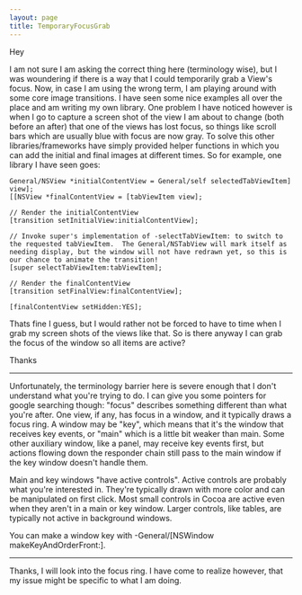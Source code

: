 ```yaml
---
layout: page
title: TemporaryFocusGrab
---
```


Hey

I am not sure I am asking the correct thing here (terminology wise), but I was woundering if there is a way that I could temporarily grab a View's focus. Now, in case I am using the wrong term, I am playing around with some core image transitions. I have seen some nice examples all over the place and am writing my own library. One problem I have noticed however is when I go to capture a screen shot of the view I am about to change (both before an after) that one of the views has lost focus, so things like scroll bars which are usually blue with focus are now gray. To solve this other libraries/frameworks have simply provided helper functions in which you can add the initial and final images at different times. So for example, one library I have seen goes:


    
    General/NSView *initialContentView = General/self selectedTabViewItem] view];
    [[NSView *finalContentView = [tabViewItem view];

    // Render the initialContentView
    [transition setInitialView:initialContentView];

    // Invoke super's implementation of -selectTabViewItem: to switch to the requested tabViewItem.  The General/NSTabView will mark itself as needing display, but the window will not have redrawn yet, so this is our chance to animate the transition!
    [super selectTabViewItem:tabViewItem];

    // Render the finalContentView
    [transition setFinalView:finalContentView];

    [finalContentView setHidden:YES];



Thats fine I guess, but I would rather not be forced to have to time when I grab my screen shots of the views like that. So is there anyway I can grab the focus of the window so all items are active?

Thanks

----

Unfortunately, the terminology barrier here is severe enough that I don't understand what you're trying to do.  I can give you some pointers for google searching though:  "focus" describes something different than what you're after.  One view, if any, has focus in a window, and it typically  draws a focus ring.  A window may be "key", which means that it's the window that receives key events, or "main" which is a little bit weaker than main.  Some other auxiliary window, like a panel, may receive key events first, but actions flowing down the responder chain still pass to the main window if the key window doesn't handle them.

Main and key windows "have active controls".  Active controls are probably what you're interested in.  They're typically drawn with more color and can be manipulated on first click.  Most small controls in Cocoa are active even when they aren't in a main or key window.  Larger controls, like tables, are typically not active in background windows.

You can make a window key with -General/[NSWindow makeKeyAndOrderFront:].

----

Thanks, I will look into the focus ring. I have come to realize however, that my issue might be specific to what I am doing.
